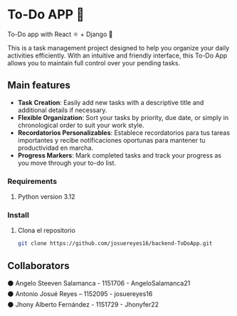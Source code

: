 <h1>To-Do APP 📝</h1>

<p>To-Do app with React ⚛️ + Django 🐍</p>

This is a task management project designed to help you organize your daily activities efficiently. With an intuitive and friendly interface, this To-Do App allows you to maintain full control over your pending tasks.

## Main features

- **Task Creation**: Easily add new tasks with a descriptive title and additional details if necessary.
- **Flexible Organization**: Sort your tasks by priority, due date, or simply in chronological order to suit your work style.
- **Recordatorios Personalizables**: Establece recordatorios para tus tareas importantes y recibe notificaciones oportunas para mantener tu productividad en marcha.
- **Progress Markers**: Mark completed tasks and track your progress as you move through your to-do list.

### Requirements

1. Python version 3.12

### Install

1. Clona el repositorio

   ```sh
   git clone https://github.com/josuereyes16/backend-ToDoApp.git
   ```

<h2>Collaborators</h2>

⚫ Angelo Steeven Salamanca - 1151706 - AngeloSalamanca21 <br>
⚫ Antonio Josué Reyes – 1152095 - josuereyes16 <br>
⚫ Jhony Alberto Fernández - 1151729 - Jhonyfer22
